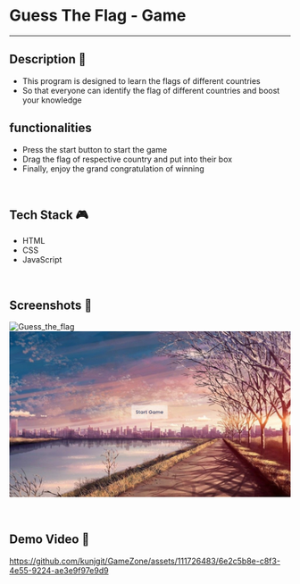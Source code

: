 # **Guess The Flag - Game**
---

## **Description 📃** 
- This program is designed to learn the flags of different countries
- So that everyone can identify the flag of different countries and boost your knowledge

## **functionalities** 
- Press the start button to start the game
- Drag the flag of respective country and put into their box
- Finally, enjoy the grand congratulation of winning

<br>

## **Tech Stack 🎮**
- HTML
- CSS
- JavaScript

<br>

## **Screenshots 📸**

![Guess_the_flag](https://github.com/kunjgit/GameZone/assets/111726483/2a281e5c-7501-4e51-90c8-34648c30bd17)
![Screenshot](../../assets/images/Guess_the_flag.png)

<br>

## **Demo Video 📸**

https://github.com/kunjgit/GameZone/assets/111726483/6e2c5b8e-c8f3-4e55-9224-ae3e9f97e9d9

<br>



